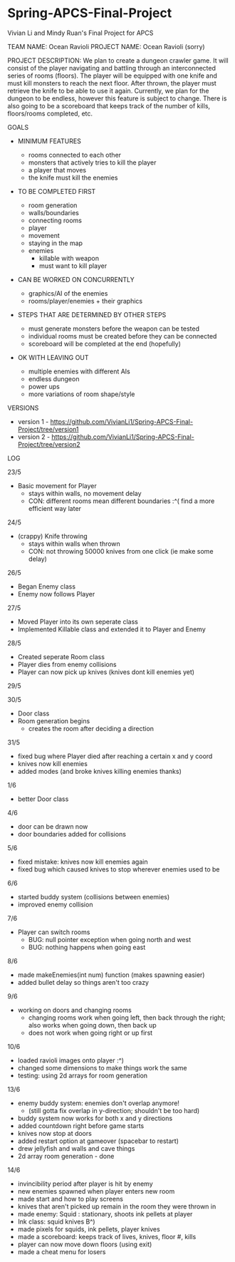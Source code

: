 # Spring-APCS-Final-Project
Vivian Li and Mindy Ruan's Final Project for APCS

TEAM NAME: Ocean Ravioli
PROJECT NAME: Ocean Ravioli
(sorry)

PROJECT DESCRIPTION:
We plan to create a dungeon crawler game. It will consist of the player navigating and battling through an interconnected series of rooms (floors). The player will be equipped with one knife and must kill monsters to reach the next floor. After thrown, the player must retrieve the knife to be able to use it again.  Currently, we plan for the dungeon to be endless, however this feature is subject to change. There is also going to be a scoreboard that keeps track of the number of kills, floors/rooms completed, etc.

GOALS
- MINIMUM FEATURES
  - rooms connected to each other
  - monsters that actively tries to kill the player
  - a player that moves
  - the knife must kill the enemies

- TO BE COMPLETED FIRST
  - room generation
  - walls/boundaries
  - connecting rooms
  - player
  - movement
  - staying in the map
  - enemies
    - killable with weapon
    - must want to kill player

- CAN BE WORKED ON CONCURRENTLY
  - graphics/AI of the enemies
  - rooms/player/enemies + their graphics

- STEPS THAT ARE DETERMINED BY OTHER STEPS
  - must generate monsters before the weapon can be tested
  - individual rooms must be created before they can be connected
  - scoreboard will be completed at the end (hopefully)

- OK WITH LEAVING OUT
  - multiple enemies with different AIs
  - endless dungeon
  - power ups
  - more variations of room shape/style


VERSIONS
- version 1 - https://github.com/VivianLi1/Spring-APCS-Final-Project/tree/version1
- version 2 - https://github.com/VivianLi1/Spring-APCS-Final-Project/tree/version2

LOG

23/5
- Basic movement for Player
  - stays within walls, no movement delay
  - CON: different rooms mean different boundaries :^( find a more efficient way later

24/5
- (crappy) Knife throwing
  - stays within walls when thrown
  - CON: not throwing 50000 knives from one click (ie make some delay)

26/5
- Began Enemy class
- Enemy now follows Player

27/5
- Moved Player into its own seperate class
- Implemented Killable class and extended it to Player and Enemy

28/5
- Created seperate Room class
- Player dies from enemy collisions
- Player can now pick up knives (knives dont kill enemies yet)

29/5

30/5
- Door class
- Room generation begins
   - creates the room after deciding a direction

31/5
- fixed bug where Player died after reaching a certain x and y coord
- knives now kill enemies
- added modes (and broke knives killing enemies thanks)

1/6
- better Door class

4/6
- door can be drawn now
- door boundaries added for collisions

5/6
- fixed mistake: knives now kill enemies again
- fixed bug which caused knives to stop wherever enemies used to be

6/6
- started buddy system (collisions between enemies)
- improved enemy collision

7/6
- Player can switch rooms
   - BUG: null pointer exception when going north and west
   - BUG: nothing happens when going east

8/6
- made makeEnemies(int num) function (makes spawning easier)
- added bullet delay so things aren't too crazy

9/6
- working on doors and changing rooms
  - changing rooms work when going left, then back through the right; also works when going down, then back up
  - does not work when going right or up first

10/6
- loaded ravioli images onto player :^)
- changed some dimensions to make things work the same
- testing: using 2d arrays for room generation

13/6
- enemy buddy system: enemies don't overlap anymore!
  - (still gotta fix overlap in y-direction; shouldn't be too hard)
- buddy system now works for both x and y directions
- added countdown right before game starts
- knives now stop at doors
- added restart option at gameover (spacebar to restart)
- drew jellyfish and walls and cave things
- 2d array room generation - done

14/6
- invincibility period after player is hit by enemy
- new enemies spawned when player enters new room
- made start and how to play screens
- knives that aren't picked up remain in the room they were thrown in
- made enemy: Squid : stationary, shoots ink pellets at player
- Ink class: squid knives B^)
- made pixels for squids, ink pellets, player knives
- made a scoreboard: keeps track of lives, knives, floor #, kills
- player can now move down floors (using exit)
- made a cheat menu for losers
